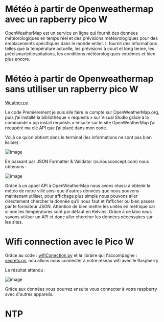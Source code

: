 # Météo à partir de Openweathermap avec un rapberry pico W

OpenWeatherMap est un service en ligne qui fournit des données météorologiques en temps réel et des prévisions météorologiques pour des emplacements spécifiques dans le monde entier. Il fournit des informations telles que la température actuelle, les prévisions à court et long terme, les précismartcitiespitations, les conditions météorologiques extrêmes et bien plus encore.



# Météo à partir de Openweathermap sans utiliser un rapberry pico W
[Weather.py](Weather.py)

Le code
Premièrement je suis allé faire le compte sur OpenWeatherMap.org, puis j’ai installé la bibliothèque « requests » sur Visual Studio grâce à la commande « pip install requests » ensuite sur le site OpenWeatherMap j’ai récupéré ma clé API que j’ai placé dans mon code. 

Voilà ce qu’on obtient dans le terminal (les informations ne sont pas bien lisible) : 

![image](https://user-images.githubusercontent.com/124878705/236562761-6f2e1e89-0aa4-4baf-96c6-c42f3619d4ab.png)


En passant par JSON Formatter & Validator (curiousconcept.com) nous obtenons :

![image](https://user-images.githubusercontent.com/124878705/236563001-c2768e42-2c10-48b4-939c-a1ddef7a0e74.png)

Grâce à un appel API à OpenWeatherMap nous avons réussi à obtenir la météo de notre ville ainsi que d’autres données que nous pouvons maintenant utiliser, pour affichage plus simple nous pouvons aller directement chercher la donnée qu’il nous faut et l’afficher ou bien passer par le formateur JSON.  Attention de bien mettre les unités en métrique car si non les températures sont par défaut en Kelvins. Grâce à ce labo nous savons utiliser un API et donc aller chercher les données nécessaires sur les sites.

# Wifi connection avec le Pico W

Grâce au code : [wifiConection.py](wifiConection.py) et la libraire qui l'accompagne : [secrets.py](secrets.py), nou allons nous connecter à notre réseau wifi avec le Raspberry.

Le résultat attendu : 

![image](https://user-images.githubusercontent.com/124878705/236563841-ea290279-8718-4c86-b967-53a74d2193cf.png)

Grâce aux données vous pourrez ensuite vous connecter à votre raspberry avec d'autres appareils.



# NTP
